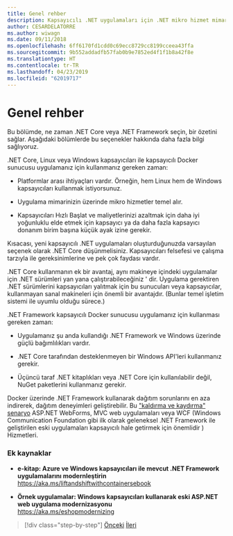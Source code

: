 ```yaml
---
title: Genel rehber
description: Kapsayıcılı .NET uygulamaları için .NET mikro hizmet mimarisi | Genel rehberlik
author: CESARDELATORRE
ms.author: wiwagn
ms.date: 09/11/2018
ms.openlocfilehash: 6ff6170fd1cdd0c69ecc8729cc8199cceea43ffa
ms.sourcegitcommit: 9b552addadfb57fab0b9e7852ed4f1f1b8a42f8e
ms.translationtype: HT
ms.contentlocale: tr-TR
ms.lasthandoff: 04/23/2019
ms.locfileid: "62019717"
---
```

# <a name="general-guidance"></a>Genel rehber

Bu bölümde, ne zaman .NET Core veya .NET Framework seçin, bir özetini sağlar. Aşağıdaki bölümlerde bu seçenekler hakkında daha fazla bilgi sağlıyoruz.

.NET Core, Linux veya Windows kapsayıcıları ile kapsayıcılı Docker sunucusu uygulamanız için kullanmanız gereken zaman:

- Platformlar arası ihtiyaçları vardır. Örneğin, hem Linux hem de Windows kapsayıcıları kullanmak istiyorsunuz.

- Uygulama mimarinizin üzerinde mikro hizmetler temel alır.

- Kapsayıcıları Hızlı Başlat ve maliyetlerinizi azaltmak için daha iyi yoğunluklu elde etmek için kapsayıcı ya da daha fazla kapsayıcı donanım birim başına küçük ayak izine gerekir.

Kısacası, yeni kapsayıcılı .NET uygulamaları oluşturduğunuzda varsayılan seçenek olarak .NET Core düşünmelisiniz. Kapsayıcıları felsefesi ve çalışma tarzıyla ile gereksinimlerine ve pek çok faydası vardır.

.NET Core kullanmanın ek bir avantaj, aynı makineye içindeki uygulamalar için .NET sürümleri yan yana çalıştırabileceğiniz ' dir. Uygulama gerektiren .NET sürümlerini kapsayıcıları yalıtmak için bu sunucuları veya kapsayıcılar, kullanmayan sanal makineleri için önemli bir avantajdır. (Bunlar temel işletim sistemi ile uyumlu olduğu sürece.)

.NET Framework kapsayıcılı Docker sunucusu uygulamanız için kullanması gereken zaman:

- Uygulamanız şu anda kullandığı .NET Framework ve Windows üzerinde güçlü bağımlılıkları vardır.

- .NET Core tarafından desteklenmeyen bir Windows API'leri kullanmanız gerekir.

- Üçüncü taraf .NET kitaplıkları veya .NET Core için kullanılabilir değil, NuGet paketlerini kullanmanız gerekir.

Docker üzerinde .NET Framework kullanarak dağıtım sorunlarını en aza indirerek, dağıtım deneyimleri geliştirebilir. Bu ["kaldırma ve kaydırma" senaryo](https://aka.ms/liftandshiftwithcontainersebook) ASP.NET WebForms, MVC web uygulamaları veya WCF (Windows Communication Foundation gibi ilk olarak geleneksel .NET Framework ile geliştirilen eski uygulamaları kapsayıcılı hale getirmek için önemlidir ) Hizmetleri.

### <a name="additional-resources"></a>Ek kaynaklar

- **e-kitap: Azure ve Windows kapsayıcıları ile mevcut .NET Framework uygulamalarını modernleştirin**  
    https://aka.ms/liftandshiftwithcontainersebook

- **Örnek uygulamalar: Windows kapsayıcıları kullanarak eski ASP.NET web uygulama modernizasyonu**  
    https://aka.ms/eshopmodernizing

>[!div class="step-by-step"]
>[Önceki](index.md)
>[İleri](net-core-container-scenarios.md)